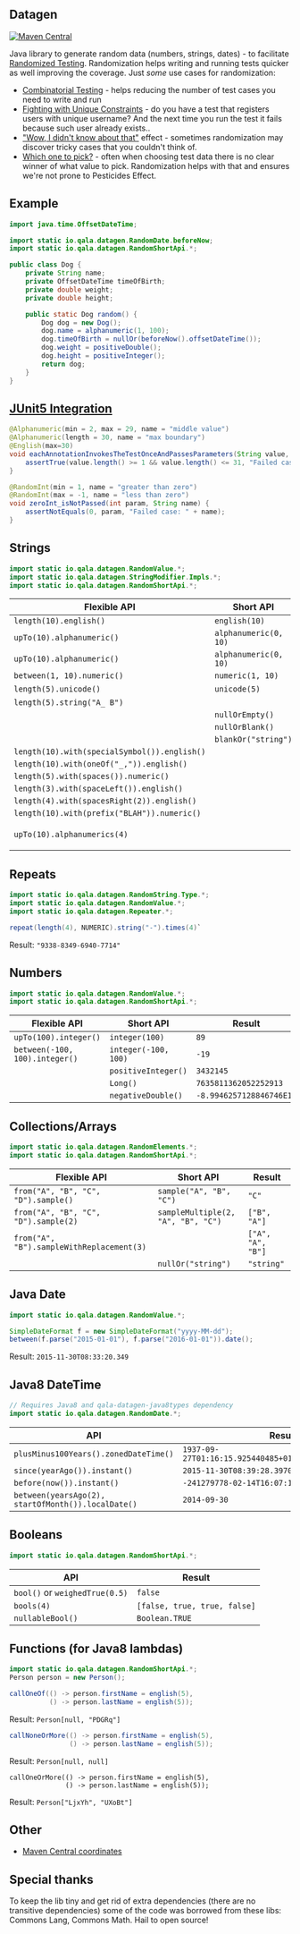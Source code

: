 Datagen
-------

[![Maven Central](https://maven-badges.herokuapp.com/maven-central/io.qala.datagen/qala-datagen/badge.svg)](http://search.maven.org/#search%7Cga%7C1%7Cg%3A%22io.qala.datagen%22)

Java library to generate random data (numbers, strings, dates) - to facilitate 
[Randomized Testing](http://qala.io/blog/randomized-testing.html). Randomization helps writing and running tests quicker
as well improving the coverage. Just _some_ use cases for randomization:

* [Combinatorial Testing](./examples/combinatorial.md) - helps reducing the number of test cases you need 
to write and run
* [Fighting with Unique Constraints](./examples/unique-constraints.md) - do you have a test that registers users with
unique username? And the next time you run the test it fails because such user already exists..
* ["Wow, I didn't know about that"](./examples/wow-i-did-not-know-that.md) effect - sometimes randomization
may discover tricky cases that you couldn't think of.
* [Which one to pick?](./examples/which-one-to-pick.md) - often when choosing test data there is no clear winner
of what value to pick. Randomization helps with that and ensures we're not prone to Pesticides Effect. 

## Example

```java
import java.time.OffsetDateTime;

import static io.qala.datagen.RandomDate.beforeNow;
import static io.qala.datagen.RandomShortApi.*;

public class Dog {
    private String name;
    private OffsetDateTime timeOfBirth;
    private double weight;
    private double height;

    public static Dog random() {
        Dog dog = new Dog();
        dog.name = alphanumeric(1, 100);
        dog.timeOfBirth = nullOr(beforeNow().offsetDateTime());
        dog.weight = positiveDouble();
        dog.height = positiveInteger();
        return dog;
    }
}
```

## [JUnit5 Integration](./junit5/README.md)

```java
@Alphanumeric(min = 2, max = 29, name = "middle value")
@Alphanumeric(length = 30, name = "max boundary")
@English(max=30)
void eachAnnotationInvokesTheTestOnceAndPassesParameters(String value, String name) {
    assertTrue(value.length() >= 1 && value.length() <= 31, "Failed case: " + name);
}

@RandomInt(min = 1, name = "greater than zero")
@RandomInt(max = -1, name = "less than zero")
void zeroInt_isNotPassed(int param, String name) {
    assertNotEquals(0, param, "Failed case: " + name);
}
```

## Strings

```java
import static io.qala.datagen.RandomValue.*;
import static io.qala.datagen.StringModifier.Impls.*;
import static io.qala.datagen.RandomShortApi.*;
```

| Flexible API                                             | Short API            | Result
|----------------------------------------------------------|----------------------|--------
| `length(10).english()`                                   |`english(10)`         | `"DcRZUNPrED"`
| `upTo(10).alphanumeric()`                                |`alphanumeric(0, 10)` | `"zG9G"`
| `upTo(10).alphanumeric()`                                |`alphanumeric(0, 10)` | `"zG9G"`
| `between(1, 10).numeric()`                               |`numeric(1, 10)`      | `"7167162"`
| `length(5).unicode()`                                    |`unicode(5)`          | `"䂞ꂣ뢧䯺婜"`
| `length(5).string("A_ B")`                               |                      | `" _B B"`
|                                                          | `nullOrEmpty()`      | `""`
|                                                          | `nullOrBlank()`      | `"   "`
|                                                          | `blankOr("string")`  | `null`
| `length(10).with(specialSymbol()).english()`             |                      | `"hOzKEV#iWv"`
| `length(10).with(oneOf("_,")).english()`                 |                      | `"dwei,cNTfW"`
| `length(5).with(spaces()).numeric()`                     |                      | `"874 9 "`
| `length(3).with(spaceLeft()).english()`                  |                      | `" mT"`
| `length(4).with(spacesRight(2)).english()`               |                      | `"hF  "`
| `length(10).with(prefix("BLAH")).numeric()`              |                      | `"BLAH453677"`
| `upTo(10).alphanumerics(4)`                              |                      | `["cvA", "mTMDj0", "N", ""]`

## Repeats

```java
import static io.qala.datagen.RandomString.Type.*;
import static io.qala.datagen.RandomValue.*;
import static io.qala.datagen.Repeater.*;

repeat(length(4), NUMERIC).string("-").times(4)`
```

Result: `"9338-8349-6940-7714"`

## Numbers

```java
import static io.qala.datagen.RandomValue.*;
import static io.qala.datagen.RandomShortApi.*;
```

|Flexible API                                             | Short API            | Result
|---------------------------------------------------------|----------------------|--------
|`upTo(100).integer()`                                    | `integer(100)`       | `89`
|`between(-100, 100).integer()`                           | `integer(-100, 100)` | `-19`
|                                                         | `positiveInteger()`  | `3432145`
|                                                         | `Long()`             | `7635811362052252913`
|                                                         | `negativeDouble()`   | `-8.9946257128846746E18`

## Collections/Arrays

```java
import static io.qala.datagen.RandomElements.*;
import static io.qala.datagen.RandomShortApi.*;
```

|Flexible API                                             | Short API                              | Result
|---------------------------------------------------------|----------------------------------------|--------
|`from("A", "B", "C", "D").sample()`                      | `sample("A", "B", "C")`                | `"C"`
|`from("A", "B", "C", "D").sample(2)`                     | `sampleMultiple(2, "A", "B", "C")`     | `["B", "A"]`
|`from("A", "B").sampleWithReplacement(3)`                |                                        | `["A", "A", "B"]`
|                                                         | `nullOr("string")`                     | `"string"`

## Java Date

```java
import static io.qala.datagen.RandomValue.*;

SimpleDateFormat f = new SimpleDateFormat("yyyy-MM-dd");
between(f.parse("2015-01-01"), f.parse("2016-01-01")).date();
```

Result: `2015-11-30T08:33:20.349`

## Java8 DateTime

```java
// Requires Java8 and qala-datagen-java8types dependency
import static io.qala.datagen.RandomDate.*;
```

API                                                | Result
---------------------------------------------------|--------
`plusMinus100Years().zonedDateTime()`              | `1937-09-27T01:16:15.925440485+01:00[Europe/Belgrade]`
`since(yearAgo()).instant()`                       | `2015-11-30T08:39:28.397051483Z`
`before(now()).instant()`                          | `-241279778-02-14T16:07:18.061693370Z`
`between(yearsAgo(2), startOfMonth()).localDate()` | `2014-09-30`

## Booleans

```java
import static io.qala.datagen.RandomShortApi.*;
```

API                                                | Result
---------------------------------------------------|--------
`bool()` or `weighedTrue(0.5)`                     | `false`
`bools(4)`                                         | `[false, true, true, false]`
`nullableBool()`                                   | `Boolean.TRUE`

## Functions (for Java8 lambdas)

```java
import static io.qala.datagen.RandomShortApi.*;
Person person = new Person();

callOneOf(() -> person.firstName = english(5),
          () -> person.lastName = english(5));
```

Result: `Person[null, "PDGRq"]`

```java
callNoneOrMore(() -> person.firstName = english(5),
               () -> person.lastName = english(5));
```

Result: `Person[null, null]`

```
callOneOrMore(() -> person.firstName = english(5),
              () -> person.lastName = english(5));
```

Result: `Person["LjxYh", "UXoBt"]`

## Other

- [Maven Central coordinates](http://search.maven.org/#search%7Cga%7C1%7Cg%3A%22io.qala.datagen%22)

## Special thanks

To keep the lib tiny and get rid of extra dependencies (there are no 
transitive dependencies) some of the code was borrowed from these libs:
Commons Lang, Commons Math. Hail to open source!